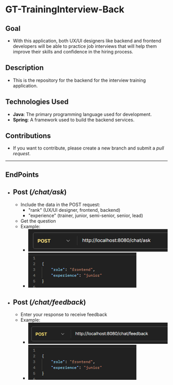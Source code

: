 # GT-TrainingInterview-Back

## Goal

- With this application, both UX/UI designers like backend and frontend developers will be able to practice job interviews that will help them improve their skills and confidence in the hiring process.

## Description
- This is the repository for the backend for the interview training application.

## Technologies Used
- **Java**: The primary programming language used for development.
- **Spring**: A framework used to build the backend services.

## Contributions
- If you want to contribute, please create a new branch and submit a *pull request*.
---
## EndPoints
- **Post** (*/chat/ask*)
    - 
    - Include the data in the POST request:
      - "rank" (UX/UI designer, frontend, backend)
      - "experience" (trainer, junior, semi-senior, senior, lead)
    - Get the question
    - Example:
        - ![alt text](ReadMe_Images/image-2.png)
        - ![alt text](ReadMe_Images/image-7.png)
- **Post** (*/chat/feedback*)
  - 
  - Enter your response to receive feedback
  - Example:
    - ![alt text](ReadMe_Images/image-6.png)
    - ![alt text](ReadMe_Images/image-7.png)